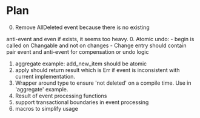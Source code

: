 # Plan


0. Remove AllDeleted event because there is no existing

anti-event and even if exists, it seems too heavy.
0. Atomic undo:
    - begin is called on Changable and not on changes
    - Change entry should contain pair event and anti-event for
        compensation or undo logic
1. aggregate example: add_new_item should be atomic
4. apply should return result which is Err if event is inconsistent with
   current implementation.
5. Wrapper around type to ensure 'not deleted' on a compile time.
Use in 'aggregate' example.
6. Result of event processing functions
7. support transactional boundaries in event processing
8. macros to simplify usage


